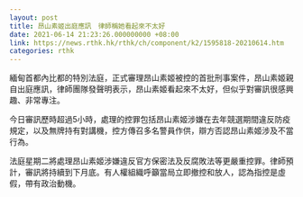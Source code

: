```yaml
---
layout: post
title: 昂山素姬出庭應訊　律師稱她看起來不太好
date: 2021-06-14 21:23:26.000000000 +08:00
link: https://news.rthk.hk/rthk/ch/component/k2/1595818-20210614.htm
categories: rthk
---
```


緬甸首都內比都的特別法庭，正式審理昂山素姬被控的首批刑事案件，昂山素姬親自出庭應訊，律師團隊發聲明表示，昂山素姬看起來不太好，但似乎對審訊很感興趣、非常專注。

今日審訊歷時超過5小時，處理的控罪包括昂山素姬涉嫌在去年競選期間違反防疫規定，以及無牌持有對講機，控方傳召多名警員作供，辯方否認昂山素姬涉及不當行為。

法庭星期二將處理昂山素姬涉嫌違反官方保密法及反腐敗法等更嚴重控罪。律師預計，審訊將持續到下月底。有人權組織呼籲當局立即撤控和放人，認為指控是虛假，帶有政治動機。
